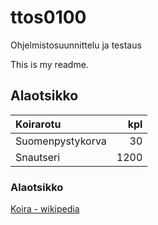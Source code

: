 # ttos0100
Ohjelmistosuunnittelu ja testaus

This is my readme.

## Alaotsikko

| Koirarotu | kpl |
|:----------|----:|
| Suomenpystykorva | 30 |
| Snautseri | 1200 |

### Alaotsikko
[Koira - wikipedia](https://fi.wikipedia.org/wiki/Koira)

